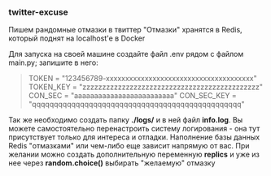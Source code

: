### twitter-excuse

Пишем рандомные отмазки в твиттер
"Отмазки" хранятся в Redis, который поднят на localhost'e в Docker

Для запуска на своей машине создайте файл .env рядом с файлом main.py;
запишите в него:

>TOKEN = "123456789-xxxxxxxxxxxxxxxxxxxxxxxxxxxxxxxxxxxxxx"
>TOKEN_KEY = "zzzzzzzzzzzzzzzzzzzzzzzzzzzzzzzzzzzzzzzzzzzzz"
>CON_SEC = "aaaaaaaaaaaaaaaaaaaaaaaaa"
>CON_SEC_KEY = "qqqqqqqqqqqqqqqqqqqqqqqqqqqqqqqqqqqqqqqqqqqqqqqq"

Так же необходимо создать папку **./logs/** и в ней файл **info.log**.
Вы можете самостоятельно перенастроить систему логирования - она тут
присутствует только для интереса и отладки.
Наполнение базы данных Redis "отмазками" или чем-либо еще зависит напрямую от вас.
При желании можно создать дополнительную переменную **replics** и уже из нее через **random.choice()** выбирать "желаемую" отмазку